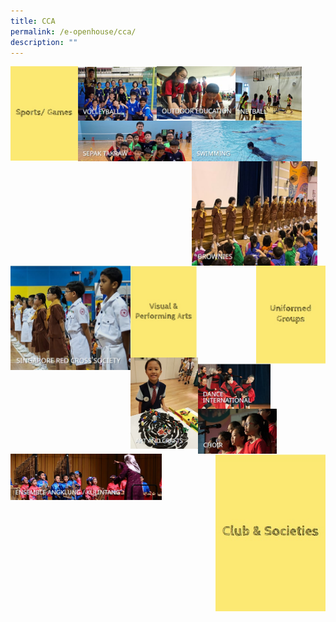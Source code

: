 ```yaml
---
title: CCA
permalink: /e-openhouse/cca/
description: ""
---
```

<img src="/images/sports%20and%20games.jpg" style="width:21.5%" align=left><p><a href="https://staging.d2fm9eecd3ej28.amplifyapp.com/volleyball/">
<img style="width:25%" src="/images/sng1.jpg" align=left>
</a></p>

<p><a href="https://staging.d2fm9eecd3ej28.amplifyapp.com/outdoor-education/">
<img style="width:25%" src="/images/sng2.jpg" align=left>
</a></p>

<p><a href="https://staging.d2fm9eecd3ej28.amplifyapp.com/netball/">
<img style="width:21%" src="/images/sng3.jpg" align=left>
</a></p>

<p><a href="https://staging.d2fm9eecd3ej28.amplifyapp.com/sepak-takraw/">
<img style="width:36%" src="/images/sng4.jpg" align=left>
</a></p>

<p><a href="https://staging.d2fm9eecd3ej28.amplifyapp.com/swimming/">
<img style="width:35%" src="/images/sng5.jpg" align=left>
</a></p>

<br><br><br><br>
<br><br><br><br>

<p><a href="https://staging.d2fm9eecd3ej28.amplifyapp.com/brownies/">
<img style="width:40%" src="/images/ug1.jpg" align=left>
</a></p>

<p><a href="https://staging.d2fm9eecd3ej28.amplifyapp.com/singapore-red-cross-society/">
<img style="width:38%" src="/images/ug2.jpg" align=left>
</a></p>

<img src="/images/uniformed%20groups.jpg" style="width:22%" align=right>

<br><br><br><br>
<br><br><br><br>

<img src="/images/visual%20and%20performing%20arts.jpg" style="width:21.2%" align=left><p><a href="https://staging.d2fm9eecd3ej28.amplifyapp.com/art-and-craft/">
<img style="width:21.5%" src="/images/vpa1.jpg" align=left>
</a></p>

<p><a href="https://staging.d2fm9eecd3ej28.amplifyapp.com/dance-international/">
<img style="width:23.1%" src="/images/vpa2.jpg" align=left>
</a></p>

<p><a href="https://staging.d2fm9eecd3ej28.amplifyapp.com/choir/">
<img style="width:25%" src="/images/vpa3.jpg" align=left>
</a></p>

<p><a href="https://staging.d2fm9eecd3ej28.amplifyapp.com/ensemble-angklung/">
<img style="width:48%" src="/images/vpa4.jpg" align=left>
</a></p>

<img src="/images/clubs%20and%20societies.jpg" style="width:35%" align=right>